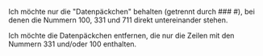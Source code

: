 Ich möchte nur die "Datenpäckchen" behalten (getrennt durch ### #), bei denen die Nummern 100, 331 und 711 direkt untereinander stehen.

Ich möchte die Datenpäckchen entfernen, die nur die Zeilen mit den Nummern 331 und/oder 100 enthalten.